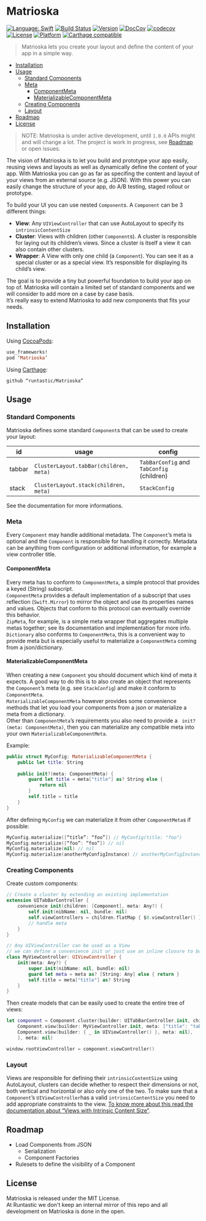 # Matrioska

[![Language: Swift](https://img.shields.io/badge/lang-Swift-yellow.svg?style=flat)](https://developer.apple.com/swift/)
[![Build Status](https://travis-ci.org/runtastic/Matrioska.svg?branch=master)](https://travis-ci.org/runtastic/Matrioska)
[![Version](https://img.shields.io/cocoapods/v/Matrioska.svg?style=flat)](http://cocoapods.org/pods/Matrioska)
[![DocCov](https://img.shields.io/cocoapods/metrics/doc-percent/Matrioska.svg)](http://cocoadocs.org/docsets/Matrioska)
[![codecov](https://codecov.io/gh/runtastic/Matrioska/branch/master/graph/badge.svg)](https://codecov.io/gh/runtastic/Matrioska)
[![License](https://img.shields.io/cocoapods/l/Matrioska.svg?style=flat)](http://cocoapods.org/pods/Matrioska)
[![Platform](https://img.shields.io/cocoapods/p/Matrioska.svg?style=flat)](http://cocoapods.org/pods/Matrioska)
[![Carthage compatible](https://img.shields.io/badge/Carthage-compatible-4BC51D.svg?style=flat)](https://github.com/Carthage/Carthage)

> Matrioska lets you create your layout and define the content of your app in a simple way.  

- [Installation](#installation)
- [Usage](#usage)
  - [Standard Components](#standard-components)
  - [Meta](#meta)
    - [ComponentMeta](#componentmeta)
    - [MaterializableComponentMeta](#materializablecomponentmeta)
  - [Creating Components](#creating-components)
  - [Layout](#layout)
- [Roadmap](#roadmap)
- [License](#license)

> NOTE: Matrioska is under active development, until `1.0.0` APIs might and will change a lot. The project is work in progress, see [Roadmap](#roadmap) or open issues.

The vision of Matrioska is to let you build and prototype your app easily, reusing views and layouts as well as dynamically define the content of your app.
With Matrioska you can go as far as specifing the content and layout of your views from an external source (e.g. JSON).
With this power you can easily change the structure of your app, do A/B testing, staged rollout or prototype.

To build your UI you can use nested `Component`s. A `Component` can be 3 different things:

- **View**: Any `UIViewController` that can use AutoLayout to specify its `intrinsicContentSize`
- **Cluster**: Views with children (other `Component`s). A cluster is responsible for laying out its children’s views. Since a cluster is itself a view it can also contain other clusters.
- **Wrapper**: A View with only one child (a `Component`). You can see it as a special cluster or as a special view. It’s responsible for displaying its child’s view.

The goal is to provide a tiny but powerful foundation to build your app on top of.
Matrioska will contain a limited set of standard components and we will consider to add more on a case by case basis.  
It’s really easy to extend Matrioska to add new components that fits your needs.

## Installation

Using [CocoaPods](http://cocoapods.org/):

```ruby
use_frameworks!
pod ‘Matrioska’
```

Using [Carthage](https://github.com/Carthage/Carthage):

```
github “runtastic/Matrioska”
```

## Usage

### Standard Components

Matrioska defines some standard `Component`s that can be used to create your layout:

| id | usage | config |
|---|----|-----|
| tabbar |  `ClusterLayout.tabBar(children, meta)` | `TabBarConfig` and `TabConfig` (children) |
| stack | `ClusterLayout.stack(children, meta)` | `StackConfig` |  

See the documentation for more informations.

### Meta

Every `Component` may handle additional metadata. The `Component`’s meta is optional and the `Component` is responsible for handling it correctly. Metadata can be anything from configuration or additional information, for example a view controller title.

#### ComponentMeta

Every meta has to conform to `ComponentMeta`, a simple protocol that provides a keyed (String) subscript.  
`ComponentMeta` provides a default implementation of a subscript that uses reflection (`Swift.Mirror`) to mirror the object and use its properties names and values. Objects that conform to this protocol can eventually override this behavior.  
`ZipMeta`, for example, is a simple meta wrapper that aggregates multiple metas together; see its documentation and implementation for more info.
`Dictionary` also conforms to `ComponentMeta`, this is a convenient way to provide meta but is especially useful to materialize a `ComponentMeta` coming from a json/dictionary.

#### MaterializableComponentMeta

When creating a new `Component` you should document which kind of meta it expects. A good way to do this is to also create an object that represents the `Component`’s meta (e.g. see `StackConfig`) and make it conform to `ComponentMeta`.  
`MaterializableComponentMeta` however provides some convenience methods that let you load your components from a json or materialize a meta from a dictionary.  
Other than `ComponentMeta`’s requirements you also need to provide a ` init?(meta: ComponentMeta)`, then you can materialize any compatible meta into your own `MaterializableComponentMeta`.  

Example:

```swift
public struct MyConfig: MaterializableComponentMeta {
    public let title: String
    
    public init?(meta: ComponentMeta) {
        guard let title = meta["title"] as? String else {
            return nil
        }
        self.title = title
    }
}
```

After defining `MyConfig` we can materialize it from other `ComponentMeta`s if possible:

```swift
MyConfig.materialize([“title”: “foo”]) // MyConfig(title: "foo")
MyConfig.materialize([“foo”: “foo”]) // nil
MyConfig.materialize(nil) // nil
MyConfig.materialize(anotherMyConfigInstance) // anotherMyConfigInstance
```

### Creating Components

Create custom components:

```swift
// Create a cluster by extending an existing implementation
extension UITabBarController {
    convenience init(children: [Component], meta: Any?) {
        self.init(nibName: nil, bundle: nil)
        self.viewControllers = children.flatMap { $0.viewController() }
        // handle meta
    }
}

// Any UIViewController can be used as a View
// we can define a convenience init or just use an inline closure to build the ViewController
class MyViewController: UIViewController {
    init(meta: Any?) {
        super.init(nibName: nil, bundle: nil)
        guard let meta = meta as? [String: Any] else { return }
        self.title = meta["title"] as? String
    }
}
```

Then create models that can be easily used to create the entire tree of views:

```swift
let component = Component.cluster(builder: UITabBarController.init, children: [
    Component.view(builder: MyViewController.init, meta: ["title": "tab1"]),
    Component.view(builder: { _ in UIViewController() }, meta: nil),
    ], meta: nil)

window.rootViewController = component.viewController()
```

### Layout

Views are responsible for defining their `intrinsicContentSize` using AutoLayout, clusters can decide whether to respect their dimensions or not, both vertical and horizontal or also only one of the two.
To make sure that a `Component`’s `UIViewController`has a valid `intrinsicContentSize` you need to add appropriate constraints to the view. [To know more about this read the documentation about “Views with Intrinsic Content Size”](https://developer.apple.com/library/content/documentation/UserExperience/Conceptual/AutolayoutPG/ViewswithIntrinsicContentSize.html).

## Roadmap

- Load Components from JSON
	- Serialization
	- Component Factories
- Rulesets to define the visibility of a Component

## License

Matrioska is released under the MIT License.  
At Runtastic we don't keep an internal mirror of this repo and all development on Matrioska is done in the open.
